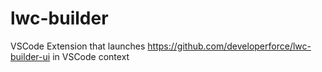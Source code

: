 # lwc-builder

VSCode Extension that launches https://github.com/developerforce/lwc-builder-ui in VSCode context 
